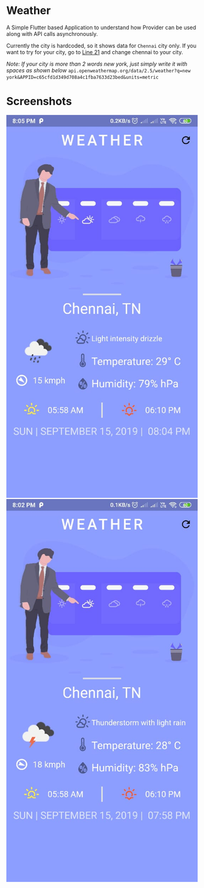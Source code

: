 # Weather

A Simple Flutter based Application to understand how Provider can be used along with API calls asynchronously.

Currently the city is hardcoded, so it shows data for ```Chennai``` city only. If you want to try for your city, go to [Line 21](https://github.com/pratik037/Weather/blob/master/lib/app/model/weatherDataModel.dart) and change chennai to your city.

*Note: If your city is more than 2 words new york, just simply write it with spaces as shown below* ```api.openweathermap.org/data/2.5/weather?q=new york&APPID=c65cfd1d349d708a4c1fba7633d23bed&units=metric```

# Screenshots

<img src= "./screenshots/weatherss.jpeg">  <img src="./screenshots/weatherss2.jpeg">
